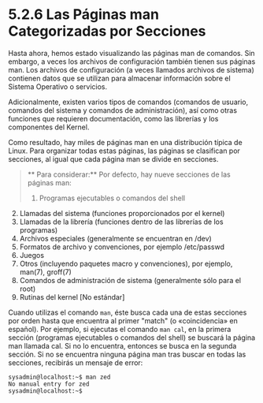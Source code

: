 # 5.2.6 Las Páginas man Categorizadas por Secciones

Hasta ahora, hemos estado visualizando las páginas man de comandos. Sin embargo, a veces los archivos de configuración también tienen sus páginas man. Los archivos de configuración (a veces llamados archivos de sistema) contienen datos que se utilizan para almacenar información sobre el Sistema Operativo o servicios.

Adicionalmente, existen varios tipos de comandos (comandos de usuario, comandos del sistema y comandos de administración), así como otras funciones que requieren documentación, como las librerías y los componentes del Kernel.

Como resultado, hay miles de páginas man en una distribución típica de Linux. Para organizar todas estas páginas, las páginas se clasifican por secciones, al igual que cada página man se divide en secciones.

>** Para considerar:**
>Por defecto, hay nueve secciones de las páginas man:
>1. Programas ejecutables o comandos del shell
2. Llamadas del sistema (funciones proporcionados por el kernel)
3. Llamadas de la librería (funciones dentro de las librerías de los programas)
4. Archivos especiales (generalmente se encuentran en /dev)
5. Formatos de archivo y convenciones, por ejemplo /etc/passwd
6. Juegos
7. Otros (incluyendo paquetes macro y convenciones), por ejemplo, man(7), groff(7)
8. Comandos de administración de sistema (generalmente sólo para el root)
9. Rutinas del kernel [No estándar]

Cuando utilizas el comando `man`, éste busca cada una de estas secciones por orden hasta que encuentra al primer "match" (o «coincidencia» en español). Por ejemplo, si ejecutas el comando `man cal`, en la primera sección (programas ejecutables o comandos del shell) se buscará la página man llamada cal. Si no lo encuentra, entonces se busca en la segunda sección. Si no se encuentra ninguna página man tras buscar en todas las secciones, recibirás un mensaje de error:
```shell-session
sysadmin@localhost:~$ man zed                                          
No manual entry for zed                                                
sysadmin@localhost:~$
```